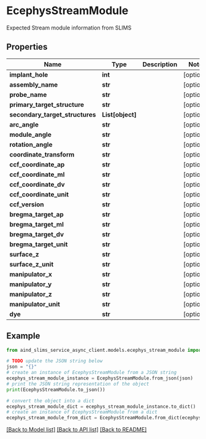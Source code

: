 # EcephysStreamModule

Expected Stream module information from SLIMS

## Properties

Name | Type | Description | Notes
------------ | ------------- | ------------- | -------------
**implant_hole** | **int** |  | [optional] 
**assembly_name** | **str** |  | [optional] 
**probe_name** | **str** |  | [optional] 
**primary_target_structure** | **str** |  | [optional] 
**secondary_target_structures** | **List[object]** |  | [optional] 
**arc_angle** | **str** |  | [optional] 
**module_angle** | **str** |  | [optional] 
**rotation_angle** | **str** |  | [optional] 
**coordinate_transform** | **str** |  | [optional] 
**ccf_coordinate_ap** | **str** |  | [optional] 
**ccf_coordinate_ml** | **str** |  | [optional] 
**ccf_coordinate_dv** | **str** |  | [optional] 
**ccf_coordinate_unit** | **str** |  | [optional] 
**ccf_version** | **str** |  | [optional] 
**bregma_target_ap** | **str** |  | [optional] 
**bregma_target_ml** | **str** |  | [optional] 
**bregma_target_dv** | **str** |  | [optional] 
**bregma_target_unit** | **str** |  | [optional] 
**surface_z** | **str** |  | [optional] 
**surface_z_unit** | **str** |  | [optional] 
**manipulator_x** | **str** |  | [optional] 
**manipulator_y** | **str** |  | [optional] 
**manipulator_z** | **str** |  | [optional] 
**manipulator_unit** | **str** |  | [optional] 
**dye** | **str** |  | [optional] 

## Example

```python
from aind_slims_service_async_client.models.ecephys_stream_module import EcephysStreamModule

# TODO update the JSON string below
json = "{}"
# create an instance of EcephysStreamModule from a JSON string
ecephys_stream_module_instance = EcephysStreamModule.from_json(json)
# print the JSON string representation of the object
print(EcephysStreamModule.to_json())

# convert the object into a dict
ecephys_stream_module_dict = ecephys_stream_module_instance.to_dict()
# create an instance of EcephysStreamModule from a dict
ecephys_stream_module_from_dict = EcephysStreamModule.from_dict(ecephys_stream_module_dict)
```
[[Back to Model list]](../README.md#documentation-for-models) [[Back to API list]](../README.md#documentation-for-api-endpoints) [[Back to README]](../README.md)


